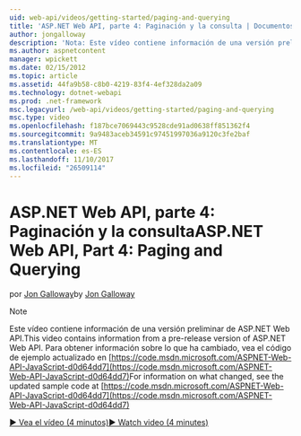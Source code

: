 ```yaml
---
uid: web-api/videos/getting-started/paging-and-querying
title: 'ASP.NET Web API, parte 4: Paginación y la consulta | Documentos de Microsoft'
author: jongalloway
description: 'Nota: Este vídeo contiene información de una versión preliminar de ASP.NET Web API'
ms.author: aspnetcontent
manager: wpickett
ms.date: 02/15/2012
ms.topic: article
ms.assetid: 44fa9b58-c8b0-4219-83f4-4ef328da2a09
ms.technology: dotnet-webapi
ms.prod: .net-framework
msc.legacyurl: /web-api/videos/getting-started/paging-and-querying
msc.type: video
ms.openlocfilehash: f187bce7069443c9528cde91ad0638ff851362f4
ms.sourcegitcommit: 9a9483aceb34591c97451997036a9120c3fe2baf
ms.translationtype: MT
ms.contentlocale: es-ES
ms.lasthandoff: 11/10/2017
ms.locfileid: "26509114"
---
```

<a name="aspnet-web-api-part-4-paging-and-querying"></a><span data-ttu-id="5aa0a-103">ASP.NET Web API, parte 4: Paginación y la consulta</span><span class="sxs-lookup"><span data-stu-id="5aa0a-103">ASP.NET Web API, Part 4: Paging and Querying</span></span>
====================
<span data-ttu-id="5aa0a-104">por [Jon Galloway](https://github.com/jongalloway)</span><span class="sxs-lookup"><span data-stu-id="5aa0a-104">by [Jon Galloway](https://github.com/jongalloway)</span></span>

> [!NOTE]
> <span data-ttu-id="5aa0a-105">Este vídeo contiene información de una versión preliminar de ASP.NET Web API.</span><span class="sxs-lookup"><span data-stu-id="5aa0a-105">This video contains information from a pre-release version of ASP.NET Web API.</span></span> <span data-ttu-id="5aa0a-106">Para obtener información sobre lo que ha cambiado, vea el código de ejemplo actualizado en [https://code.msdn.microsoft.com/ASPNET-Web-API-JavaScript-d0d64dd7](https://code.msdn.microsoft.com/ASPNET-Web-API-JavaScript-d0d64dd7)</span><span class="sxs-lookup"><span data-stu-id="5aa0a-106">For information on what changed, see the updated sample code at [https://code.msdn.microsoft.com/ASPNET-Web-API-JavaScript-d0d64dd7](https://code.msdn.microsoft.com/ASPNET-Web-API-JavaScript-d0d64dd7)</span></span>

[<span data-ttu-id="5aa0a-107">&#9654; Vea el vídeo (4 minutos)</span><span class="sxs-lookup"><span data-stu-id="5aa0a-107">&#9654; Watch video (4 minutes)</span></span>](https://channel9.msdn.com/Blogs/ASP-NET-Site-Videos/paging-and-querying)
